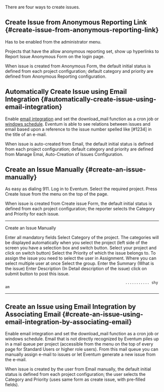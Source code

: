 There are four ways to create issues.

Create Issue from Anonymous Reporting Link {#create-issue-from-anonymous-reporting-link}
------------------------------------------

Has to be enabled from the administrator menu.

Projects that have the allow anonymous reporting set, show up hyperlinks
to Report Issue Anonymous Form on the login page.

When issue is created from Anonymous Form, the default initial status is
defined from each project configuration; default category and priority
are defined from Anonymous Reporting configuration.

Automatically Create Issue using Email Integration {#automatically-create-issue-using-email-integration}
--------------------------------------------------

Enable [email integration](/Email_integration "wikilink") and set the
download_mail function as a cron job or [windows
schedule](/Installation_notes_for_Windows "wikilink"). Eventum is able
to see relations between issues and email based upon a reference to the
issue number spelled like [\#1234] in the title of an e-mail.

When issue is auto-created from Email, the default initial status is
defined from each project configuration; default category and priority
are defined from Manage Emai, Auto-Creation of Issues Configuration.

Create an Issue Manually {#create-an-issue-manually}
------------------------

As easy as dialing 911. Log in to Eventum. Select the required project.
Press Create Issue from the menu on the top of the page.

When issue is created from Create issue Form, the default initial status
is defined from each project configuration; the reporter selects the
Category and Priority for each issue.

* * * * *

Create an Issue Manually

Enter all mandatory fields Select Category of the project. The
categories will be displayed automatically when you select the project
(left side of the screen you have a selection box and switch button.
Select your project and click on switch button) Select the Priority of
which the issue belongs to. To assign the issue you need to select the
user in Assignment. Where you can select multiple user at once Select
the group. Enter the Summary (What is the issue) Enter Description (In
Detail description of the issue) click on submit button to post this
issue.

`                                                       ........... shyam`

* * * * *

Create an Issue using Email Integration by Associating Email {#create-an-issue-using-email-integration-by-associating-email}
------------------------------------------------------------

Enable email integration and set the download_mail function as a cron
job or windows schedule. Email that is not directly recognized by
Eventum piles up in a mail queue per project (accessible from the menu
on the top of every page for Standard Users or higher role users). From
this mail queue you can manually assign e-mail to issues or let Eventum
generate a new issue from the e-mail.

When issue is created by the user from Email manually, the default
initial status is defined from each project configuration; the user
selects the Category and Priority (uses same form as create issue, with
pre-filled fields).